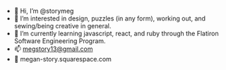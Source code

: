 - 👋 Hi, I’m @storymeg
- 👀 I’m interested in design, puzzles (in any form), working out, and sewing/being creative in general.
- 🌱 I’m currently learning javascript, react, and ruby through the Flatiron Software Engineering Program.
- 📫 megstory13@gmail.com
- 💼 megan-story.squarespace.com

<!---
dommelmeg/dommelmeg is a ✨ special ✨ repository because its `README.md` (this file) appears on your GitHub profile.
You can click the Preview link to take a look at your changes.
--->
